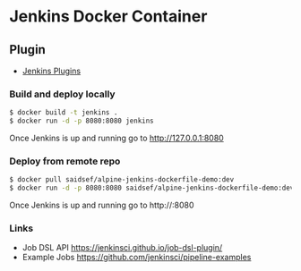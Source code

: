 # Jenkins Docker Container

## Plugin
 - [Jenkins Plugins](plugins.txt)

### Build and deploy locally
```bash
$ docker build -t jenkins .
$ docker run -d -p 8080:8080 jenkins
```
Once Jenkins is up and running go to http://127.0.0.1:8080

### Deploy from remote repo
```bash
$ docker pull saidsef/alpine-jenkins-dockerfile-demo:dev
$ docker run -d -p 8080:8080 saidsef/alpine-jenkins-dockerfile-demo:dev
```
Once Jenkins is up and running go to http://<host>:8080

### Links

- Job DSL API https://jenkinsci.github.io/job-dsl-plugin/
- Example Jobs https://github.com/jenkinsci/pipeline-examples
